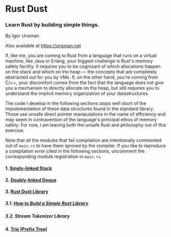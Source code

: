 # Rust Dust
### Learn Rust by building simple things.
By Igor Urisman<br>

Also available at https://urisman.net

If, like me, you are coming to Rust from a language that runs on a virtual
machine, like Java or Erlang, your biggest challenge is Rust's memory safety
facility. It requires you to be cognizant of which allocations happen on
the stack and which on the heap — the concepts that are completely abstracted
out for you by VMs. If, on the other hand, you're coming from C/++, your discomfort
comes from the fact that the language does not give you a mechanism
to directly allocate on the heap, but still requires you to understand the implicit
memory organization of your datastructures.

The code I develop in the following sections stops well short of the impolementation of
these data structures found in the standard library. Those use unsafe direct pointer 
manipulations in the name of efficiency and may seem
in contravention of the language's principal ethos of memory safety. For now,
I am leaving both the unsafe Rust and philosophy out of this exercise.

Note that all the modules that fail compilation are intentionally commented out of `main.rs`
to have them ignored by the compiler. If you like to reproduce a compilation error cited
in the following sections, uncomment the corresponding module registration in `main.rs`.

#### 1. [Singly-linked Stack](stack/README.md)
#### 2. [Doubly-linked Deque](deque/README.md)
#### 3. [Rust Dust Library](lib/README.md)
##### 3.1. [How to Build a Simple Rust Library](lib/README.md#1-how-to-build-a-simple-rust-library)
##### 3.2. Stream Tokenizer Library
#### 4. [Trie (Prefix Tree)](trie/README.md)


